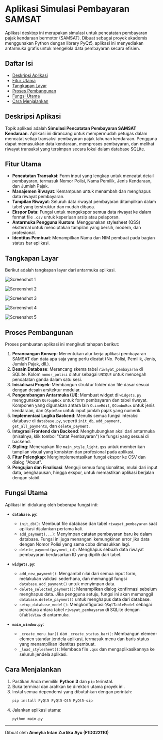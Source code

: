 # Aplikasi Simulasi Pembayaran SAMSAT

Aplikasi desktop ini merupakan simulasi untuk pencatatan pembayaran pajak kendaraan bermotor (SAMSAT). Dibuat sebagai proyek akademis menggunakan Python dengan library PyQt5, aplikasi ini menyediakan antarmuka grafis untuk mengelola data pembayaran secara efisien.

## Daftar Isi
- [Deskripsi Aplikasi](#deskripsi-aplikasi)
- [Fitur Utama](#fitur-utama)
- [Tangkapan Layar](#tangkapan-layar)
- [Proses Pembangunan](#proses-pembangunan)
- [Fungsi Utama](#fungsi-utama)
- [Cara Menjalankan](#cara-menjalankan)

## Deskripsi Aplikasi
Topik aplikasi adalah **Simulasi Pencatatan Pembayaran SAMSAT Kendaraan**. Aplikasi ini dirancang untuk mempermudah petugas dalam mencatat setiap transaksi pembayaran pajak tahunan kendaraan. Pengguna dapat memasukkan data kendaraan, memproses pembayaran, dan melihat riwayat transaksi yang tersimpan secara lokal dalam database SQLite.

## Fitur Utama
- **Pencatatan Transaksi**: Form input yang lengkap untuk mencatat detail pembayaran, termasuk Nomor Polisi, Nama Pemilik, Jenis Kendaraan, dan Jumlah Pajak.
- **Manajemen Riwayat**: Kemampuan untuk menambah dan menghapus data riwayat pembayaran.
- **Tampilan Riwayat**: Seluruh data riwayat pembayaran ditampilkan dalam tabel yang terstruktur dan mudah dibaca.
- **Ekspor Data**: Fungsi untuk mengekspor semua data riwayat ke dalam format file `.csv` untuk keperluan arsip atau pelaporan.
- **Antarmuka Pengguna Kustom**: Menggunakan stylesheet (QSS) eksternal untuk menciptakan tampilan yang bersih, modern, dan profesional.
- **Identitas Pembuat**: Menampilkan Nama dan NIM pembuat pada bagian status bar aplikasi.

## Tangkapan Layar
Berikut adalah tangkapan layar dari antarmuka aplikasi.

![Screenshot 1](asset/ss1.jpg)

![Screenshot 2](asset/ss2.jpg)

![Screenshot 3](asset/ss3.jpg)

![Screenshot 4](asset/ss4.jpg)

![Screenshot 5](asset/ss5.jpg)



## Proses Pembangunan
Proses pembuatan aplikasi ini mengikuti tahapan berikut:
1.  **Perancangan Konsep**: Menentukan alur kerja aplikasi pembayaran SAMSAT dan data apa saja yang perlu dicatat (No. Polisi, Pemilik, Jenis, Jumlah Pajak, dll.).
2.  **Desain Database**: Merancang skema tabel `riwayat_pembayaran` di SQLite. Kolom `nomor_polisi` diatur sebagai `UNIQUE` untuk mencegah pencatatan ganda dalam satu sesi.
3.  **Inisialisasi Proyek**: Membangun struktur folder dan file dasar sesuai dengan desain arsitektur modular.
4.  **Pengembangan Antarmuka (UI)**: Membuat widget di `widgets.py` menggunakan `QGroupBox` untuk form pembayaran dan tabel riwayat. Komponen yang digunakan antara lain `QLineEdit`, `QComboBox` untuk jenis kendaraan, dan `QSpinBox` untuk input jumlah pajak yang numerik.
5.  **Implementasi Logika Backend**: Menulis semua fungsi interaksi database di `database.py`, seperti `init_db`, `add_payment`, `get_all_payments`, dan `delete_payment`.
6.  **Integrasi Frontend dan Backend**: Menghubungkan aksi dari antarmuka (misalnya, klik tombol "Catat Pembayaran") ke fungsi yang sesuai di backend.
7.  **Styling**: Menerapkan file `main_style_light.qss` untuk memberikan tampilan visual yang konsisten dan profesional pada aplikasi.
8.  **Fitur Pelengkap**: Mengimplementasikan fungsi ekspor ke CSV dan dialog "About".
9.  **Pengujian dan Finalisasi**: Menguji semua fungsionalitas, mulai dari input data, penghapusan, hingga ekspor, untuk memastikan aplikasi berjalan dengan stabil.

## Fungsi Utama
Aplikasi ini didukung oleh beberapa fungsi inti:

- **`database.py`**:
    - `init_db()`: Membuat file database dan tabel `riwayat_pembayaran` saat aplikasi dijalankan pertama kali.
    - `add_payment(...)`: Menyimpan catatan pembayaran baru ke dalam database. Fungsi ini juga menangani kemungkinan error jika data dengan Nomor Polisi yang sama coba dimasukkan lagi.
    - `delete_payment(payment_id)`: Menghapus sebuah data riwayat pembayaran berdasarkan ID yang dipilih dari tabel.

- **`widgets.py`**:
    - `add_new_payment()`: Mengambil nilai dari semua input form, melakukan validasi sederhana, dan memanggil fungsi `database.add_payment()` untuk menyimpan data.
    - `delete_selected_payment()`: Menampilkan dialog konfirmasi sebelum menghapus data. Jika pengguna setuju, fungsi ini akan memanggil `database.delete_payment()` untuk menghapus data dari database.
    - `setup_database_model()`: Mengkonfigurasi `QSqlTableModel` sebagai perantara antara tabel `riwayat_pembayaran` di SQLite dengan `QTableView` di antarmuka.

- **`main_window.py`**:
    - `_create_menu_bar()` dan `_create_status_bar()`: Membangun elemen-elemen standar jendela aplikasi, termasuk menu dan baris status yang menampilkan identitas pembuat.
    - `_load_stylesheet()`: Membaca file `.qss` dan mengaplikasikannya ke seluruh jendela aplikasi.

## Cara Menjalankan
1.  Pastikan Anda memiliki **Python 3** dan `pip` terinstal.
2.  Buka terminal dan arahkan ke direktori utama proyek ini.
3.  Instal semua dependensi yang dibutuhkan dengan perintah:
    ```bash
    pip install PyQt5 PyQt5-Qt5 PyQt5-sip
    ```
4.  Jalankan aplikasi utama:
    ```bash
    python main.py
    ```

---
Dibuat oleh **Ameylia Intan Zurtika Ayu (F1D022110)**
